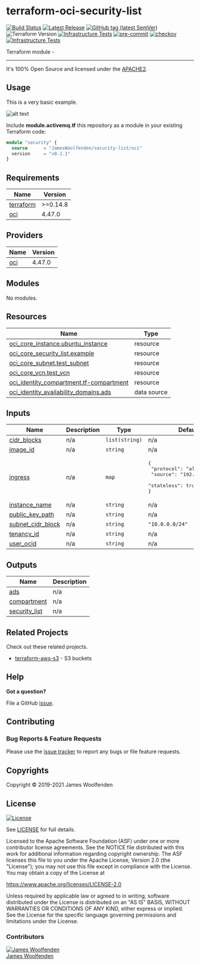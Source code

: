 # terraform-oci-security-list

[![Build Status](https://github.com/JamesWoolfenden/terraform-oci-security-list/workflows/Verify%20and%20Bump/badge.svg?branch=master)](https://github.com/JamesWoolfenden/terraform-oci-security-list)
[![Latest Release](https://img.shields.io/github/release/JamesWoolfenden/terraform-oci-security-list.svg)](https://github.com/JamesWoolfenden/terraform-oci-security-list/releases/latest)
[![GitHub tag (latest SemVer)](https://img.shields.io/github/tag/JamesWoolfenden/terraform-oci-security-list.svg?label=latest)](https://github.com/JamesWoolfenden/terraform-oci-security-list/releases/latest)
![Terraform Version](https://img.shields.io/badge/tf-%3E%3D0.14.0-blue.svg)
[![Infrastructure Tests](https://www.bridgecrew.cloud/badges/github/JamesWoolfenden/terraform-oci-security-list/cis_aws)](https://www.bridgecrew.cloud/link/badge?vcs=github&fullRepo=JamesWoolfenden%2Fterraform-oci-security-list&benchmark=CIS+AWS+V1.2)
[![pre-commit](https://img.shields.io/badge/pre--commit-enabled-brightgreen?logo=pre-commit&logoColor=white)](https://github.com/pre-commit/pre-commit)
[![checkov](https://img.shields.io/badge/checkov-verified-brightgreen)](https://www.checkov.io/)
[![Infrastructure Tests](https://www.bridgecrew.cloud/badges/github/jameswoolfenden/terraform-oci-security-list/general)](https://www.bridgecrew.cloud/link/badge?vcs=github&fullRepo=JamesWoolfenden%2Fterraform-oci-security-list&benchmark=INFRASTRUCTURE+SECURITY)

Terraform module -

---

It's 100% Open Source and licensed under the [APACHE2](LICENSE).

## Usage

This is a very basic example.

![alt text](./diagram/message_queue.png)

Include **module.activemq.tf** this repository as a module in your existing Terraform code:

```terraform
module "security" {
  source      = "JamesWoolfenden/security-list/oci"
  version     = "v0.1.1"
}
```

<!-- BEGINNING OF PRE-COMMIT-TERRAFORM DOCS HOOK -->
## Requirements

| Name | Version |
|------|---------|
| <a name="requirement_terraform"></a> [terraform](#requirement\_terraform) | >=0.14.8 |
| <a name="requirement_oci"></a> [oci](#requirement\_oci) | 4.47.0 |

## Providers

| Name | Version |
|------|---------|
| <a name="provider_oci"></a> [oci](#provider\_oci) | 4.47.0 |

## Modules

No modules.

## Resources

| Name | Type |
|------|------|
| [oci_core_instance.ubuntu_instance](https://registry.terraform.io/providers/hashicorp/oci/4.47.0/docs/resources/core_instance) | resource |
| [oci_core_security_list.example](https://registry.terraform.io/providers/hashicorp/oci/4.47.0/docs/resources/core_security_list) | resource |
| [oci_core_subnet.test_subnet](https://registry.terraform.io/providers/hashicorp/oci/4.47.0/docs/resources/core_subnet) | resource |
| [oci_core_vcn.test_vcn](https://registry.terraform.io/providers/hashicorp/oci/4.47.0/docs/resources/core_vcn) | resource |
| [oci_identity_compartment.tf-compartment](https://registry.terraform.io/providers/hashicorp/oci/4.47.0/docs/resources/identity_compartment) | resource |
| [oci_identity_availability_domains.ads](https://registry.terraform.io/providers/hashicorp/oci/4.47.0/docs/data-sources/identity_availability_domains) | data source |

## Inputs

| Name | Description | Type | Default | Required |
|------|-------------|------|---------|:--------:|
| <a name="input_cidr_blocks"></a> [cidr\_blocks](#input\_cidr\_blocks) | n/a | `list(string)` | n/a | yes |
| <a name="input_image_id"></a> [image\_id](#input\_image\_id) | n/a | `string` | n/a | yes |
| <a name="input_ingress"></a> [ingress](#input\_ingress) | n/a | `map` | <pre>{<br>  "protocol": "all",<br>  "source": "192.168.1.0/24",<br>  "stateless": true<br>}</pre> | no |
| <a name="input_instance_name"></a> [instance\_name](#input\_instance\_name) | n/a | `string` | n/a | yes |
| <a name="input_public_key_path"></a> [public\_key\_path](#input\_public\_key\_path) | n/a | `string` | n/a | yes |
| <a name="input_subnet_cidr_block"></a> [subnet\_cidr\_block](#input\_subnet\_cidr\_block) | n/a | `string` | `"10.0.0.0/24"` | no |
| <a name="input_tenancy_id"></a> [tenancy\_id](#input\_tenancy\_id) | n/a | `string` | n/a | yes |
| <a name="input_user_ocid"></a> [user\_ocid](#input\_user\_ocid) | n/a | `string` | n/a | yes |

## Outputs

| Name | Description |
|------|-------------|
| <a name="output_ads"></a> [ads](#output\_ads) | n/a |
| <a name="output_compartment"></a> [compartment](#output\_compartment) | n/a |
| <a name="output_security_list"></a> [security\_list](#output\_security\_list) | n/a |
<!-- END OF PRE-COMMIT-TERRAFORM DOCS HOOK -->

## Related Projects

Check out these related projects.

- [terraform-aws-s3](https://github.com/jameswoolfenden/terraform-aws-s3) - S3 buckets

## Help

**Got a question?**

File a GitHub [issue](https://github.com/JamesWoolfenden/terraform-oci-security-list/issues).

## Contributing

### Bug Reports & Feature Requests

Please use the [issue tracker](https://github.com/JamesWoolfenden/terraform-oci-security-list/issues) to report any bugs or file feature requests.

## Copyrights

Copyright © 2019-2021 James Woolfenden

## License

[![License](https://img.shields.io/badge/License-Apache%202.0-blue.svg)](https://opensource.org/licenses/Apache-2.0)

See [LICENSE](LICENSE) for full details.

Licensed to the Apache Software Foundation (ASF) under one
or more contributor license agreements. See the NOTICE file
distributed with this work for additional information
regarding copyright ownership. The ASF licenses this file
to you under the Apache License, Version 2.0 (the
"License"); you may not use this file except in compliance
with the License. You may obtain a copy of the License at

<https://www.apache.org/licenses/LICENSE-2.0>

Unless required by applicable law or agreed to in writing,
software distributed under the License is distributed on an
"AS IS" BASIS, WITHOUT WARRANTIES OR CONDITIONS OF ANY
KIND, either express or implied. See the License for the
specific language governing permissions and limitations
under the License.

### Contributors

[![James Woolfenden][jameswoolfenden_avatar]][jameswoolfenden_homepage]<br/>[James Woolfenden][jameswoolfenden_homepage]

[jameswoolfenden_homepage]: https://github.com/jameswoolfenden
[jameswoolfenden_avatar]: https://github.com/jameswoolfenden.png?size=150

